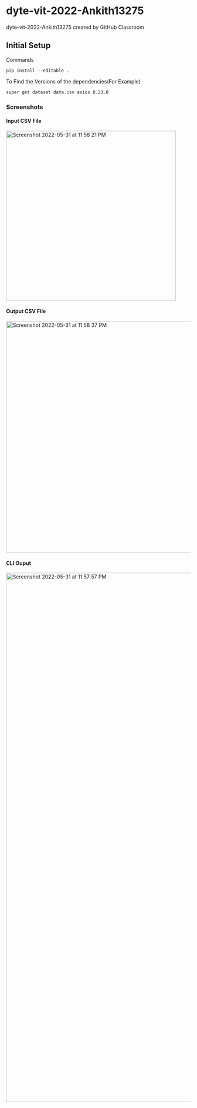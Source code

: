 # dyte-vit-2022-Ankith13275
dyte-vit-2022-Ankith13275 created by GitHub Classroom

## Initial Setup

Commands 

```
pip install --editable .   
```
To Find the Versions of the dependencies(For Example)

```
super get dataset data.csv axios 0.23.0 
```


### Screenshots

#### Input CSV File
<img width="463" alt="Screenshot 2022-05-31 at 11 58 21 PM" src="https://user-images.githubusercontent.com/56472421/171259092-7be071c1-261d-4352-81df-079c996e0d90.png">

#### Output CSV File
<img width="630" alt="Screenshot 2022-05-31 at 11 58 37 PM" src="https://user-images.githubusercontent.com/56472421/171259298-dda67f86-2907-4aef-87e2-a75ce9ce54ec.png">

#### CLI Ouput
<img width="1440" alt="Screenshot 2022-05-31 at 11 57 57 PM" src="https://user-images.githubusercontent.com/56472421/171259385-2b58cae0-9405-4b96-8108-7c675d3fbab4.png">

